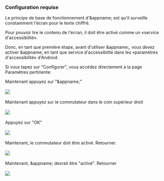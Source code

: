 ### Configuration requise

Le principe de base de fonctionnement d'&appname; est qu'il surveille constamment l'écran pour le texte chiffré.

Pour pouvoir lire le contenu de l'écran, il doit être activé comme un «service d'accessibilité».

Donc, en tant que première étape, avant d'utiliser &appname;, vous devez activer &appname; en tant que service d'accessibilité dans les «paramètres d'accessibilité» d'Android.

Si vous tapez sur "Configurer", vous accédez directement à la page Paramètres pertinente:

Maintenant appuyez sur "&appname;"
<br></br>
<img src="/setup/acs_settings_step_1+fr.png"></img>
<br></br>
Maintenant appuyez sur le commutateur dans le coin supérieur droit
<br></br>
<img src="/setup/acs_settings_step_2+fr.png"></img>
<br></br>
Appuyez sur "OK"
<br></br>
<img src="/setup/acs_settings_step_3+fr.png"></img>
<br></br>
Maintenant, le commutateur doit être activé. Retourner.
<br></br>
<img src="/setup/acs_settings_step_4+fr.png"></img>
<br></br>
Maintenant, &appname; devrait être "activé". Retourner
<br></br>
<img src="/setup/acs_settings_step_5+fr.png"></img>
<br></br>

